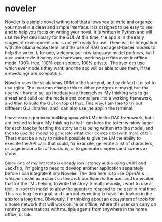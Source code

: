 # noveler
Noveler is a simple novel writing tool that allows you to write and organize your novel in a clean and simple interface. 
It is designed to be easy to use and to help you focus on writing your novel. It is written in Python and will use the 
Pyside6 library for the GUI. At this time, the app is in the early stages of development and is not yet ready for use. 
There will be integration with the ollama ecosystem, and the use of RAG and agent-based models to help the writer. I, 
for one, welcome our new language model _partners_, but I also want to do it on my own hardware, working just fine even 
in offline mode. 100% free, 100% open source, 100% private. The user can use which ever models they want, and the app 
will be able to use them, if the embeddings are compatible. 

Noveler uses the sqlalchemy ORM in the backend, and by default it is set to use sqlite. The user can change this to 
either postgres or mysql, but the user will have to set up the database themselves. My thinking was to go ahead and 
build out the models and controllers into a working framework, and then to build the GUI on top of that. This way, I am 
free to try out different GUI libraries, and I can also use the app in the terminal. 

I have zero experience building apps with LMs in the RAG framework, but I am excited to learn. My thinking is that I can 
keep the token window larger for each task by feeding the story as it is being written into the model, and then to
use the model to generate what ever comes next with more detail. There must be a way to make it possible to give the LM 
the ability to execute the API calls that could, for example, generate a list of characters, or to generate a list of 
locations, or to generate chapters and scenes as stubs.

Since one of my interests is already low-latency audio using JACK and JackTrip, I'm going to need to develop another 
application separately before I can integrate it into Noveler. The idea here is to use OpenAI's whisper model as a 
client on the Jack bus listen to the user and transcribe that for the LMs helping to write the story. Simultaneously,
I want to use a text-to-speech model to allow the agents to respond to the user in real time. This is a long-term goal, and I am not
expecting to have this feature in the app for a long time. Obviously, I'm thinking about an ecosystem of tools for a
home network that will work online or offline, where the user can carry on running conversations with multiple agents 
from anywhere in the home, office, or lab.
